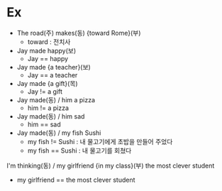 # Ex

- The road(주) makes(동) {toward Rome}(부)
	- toward : 전치사
- Jay made happy(보)
	- Jay == happy
- Jay made {a teacher}(보)
	- Jay == a teacher
- Jay made {a gift}(목)
	- Jay != a gift
- Jay made(동) / him a pizza
	- him != a pizza
- Jay made(동) / him sad
	- him == sad
- Jay made(동) / my fish Sushi
	- my fish != Sushi : 내 물고기에게 초밥을 만들어 주었다
	- my fish == Sushi : 내 물고기를 회쳤다

I'm thinking(동) / my girlfriend {in my class}(부) the most clever student
- my girlfriend == the most clever student

